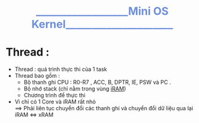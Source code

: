 <h1 style="color:rgb(110, 143, 220); text-align: center;">__________________Mini OS Kernel_____________________ </h1>

# Thread : 
- Thread : quá trình thực thi của 1 task 
- Thread bao gồm : 
    + Bộ thanh ghi CPU : R0-R7 , ACC, B, DPTR, IE, PSW và PC .
    + Bộ nhớ stack (chỉ nằm trong vùng [iRAM](../1.Basic_knowledge/CIP51.md#round-robinrr))
    + Chương trình để thực thi 
- Vì chỉ có 1 Core và iRAM rất nhỏ <br>
==> Phải liên tục chuyển đổi các thanh ghi và chuyển đổi dữ liệu qua lại iRAM <=> xRAM 
